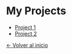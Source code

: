# My Projects

- [Project 1](projects/project1.md)
- [Project 2](projects/project2.md)

[← Volver al inicio](index.md)
